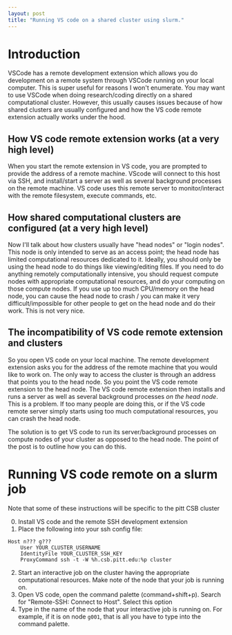 ```yaml
---
layout: post
title: "Running VS code on a shared cluster using slurm."
---
```


# Introduction

VSCode has a remote development extension which allows you do development on a remote system through VSCode running on your local computer. This is super useful for reasons I won't enumerate. You may want to use VSCode when doing research/coding directly on a shared computational cluster. However, this usually causes issues because of how shared clusters are usually configured and how the VS code remote extension actually works under the hood.


## How VS code remote extension works (at a very high level)
When you start the remote extension in VS code, you are prompted to provide the address of a remote machine. VScode will connect to this host via SSH, and install/start a server as well as several background processes on the remote machine. VS code uses this remote server to monitor/interact with the remote filesystem, execute commands, etc.

## How shared computational clusters are configured (at a very high level)

Now I'll talk about how clusters usually have "head nodes" or "login nodes". This node is only intended to serve as an access point; the head node has limited computational resources dedicated to it. Ideally, you should only be using the head node to do things like viewing/editing files. If you need to do anything remotely computationally intensive, you should request compute nodes with appropriate computational resources, and do your computing on those compute nodes. If you use up too much CPU/memory on the head node, you can cause the head node to crash / you can make it very difficult/impossible for other people to get on the head node and do their work. This is not very nice.

## The incompatibility of VS code remote extension and clusters

So you open VS code on your local machine. The remote development extension asks you for the address of the remote machine that you would like to work on. The only way to access the cluster is through an address that points you to the head node. So you point the VS code remote extension to the head node. The VS code remote extension then installs and runs a server as well as several background processes *on the head node*. This is a problem. If too many people are doing this, or if the VS code remote server simply starts using too much computational resources, you can crash the head node.

The solution is to get VS code to run its server/background processes on compute nodes of your cluster as opposed to the head node. The point of the post is to outline how you can do this.


# Running VS code remote on a slurm job

Note that some of these instructions will be specific to the pitt CSB cluster

0. Install VS code and the remote SSH development extension
1. Place the following into your ssh config file:

```text
Host n??? g???
	User YOUR_CLUSTER_USERNAME
	IdentityFile YOUR_CLUSTER_SSH_KEY
	ProxyCommand ssh -t -W %h.csb.pitt.edu:%p cluster
```
2. Start an interactive job on the cluster having the appropriate computational resources. Make note of the node that your job is running on.
3. Open VS code, open the command palette (command+shift+p). Search for  "Remote-SSH: Connect to Host". Select this option
4. Type in the name of the node that your interactive job is running on. For example, if it is on node `g001`, that is all you have to type into the command palette.  
